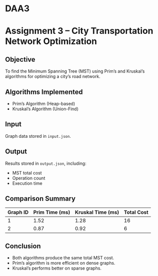 # DAA3
# Assignment 3 – City Transportation Network Optimization

## Objective
To find the Minimum Spanning Tree (MST) using Prim’s and Kruskal’s algorithms for optimizing a city’s road network.

## Algorithms Implemented
- Prim’s Algorithm (Heap-based)
- Kruskal’s Algorithm (Union-Find)

## Input
Graph data stored in `input.json`.

## Output
Results stored in `output.json`, including:
- MST total cost
- Operation count
- Execution time

## Comparison Summary
| Graph ID | Prim Time (ms) | Kruskal Time (ms) | Total Cost |
|-----------|----------------|-------------------|-------------|
| 1         | 1.52           | 1.28              | 16          |
| 2         | 0.87           | 0.92              | 6           |

## Conclusion
- Both algorithms produce the same total MST cost.
- Prim’s algorithm is more efficient on dense graphs.
- Kruskal’s performs better on sparse graphs.
